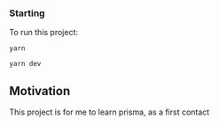 ### Starting

To run this project:

`yarn`

`yarn dev`

## Motivation

This project is for me to learn prisma, as a first contact
